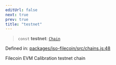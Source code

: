 ```yaml
---
editUrl: false
next: true
prev: true
title: "testnet"
---
```


> `const` **testnet**: [`Chain`](/api/iso-filecoin/types/interfaces/chain/)

Defined in: [packages/iso-filecoin/src/chains.js:48](https://github.com/hugomrdias/filecoin/blob/main/packages/iso-filecoin/src/chains.js#L48)

Filecoin EVM Calibration testnet chain
